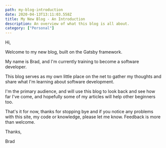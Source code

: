 ```yaml
---
path: my-blog-introduction
date: 2020-04-13T13:11:03.558Z
title: My New Blog - An Introduction
description: An overview of what this blog is all about.
category: ["Personal"]
---
```

Hi,

Welcome to my new blog, built on the Gatsby framework.

My name is Brad, and I'm currently training to become a software developer. 

This blog serves as my own little place on the net to gather my thoughts and share what I'm learning about software development. 

I'm the primary audience, and will use this blog to look back and see how far I've come, and hopefully some of my articles will help other beginners too.

That's it for now, thanks for stopping bye and if you notice any problems with this site, my code or knowledge, please let me know. Feedback is more than welcome.



Thanks,

Brad